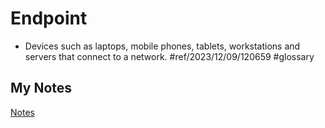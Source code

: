 # Endpoint
- Devices such as laptops, mobile phones, tablets, workstations and servers that connect to a network. #ref/2023/12/09/120659 #glossary
## My Notes
[Notes](mynotes/endpoint-notes.md)
